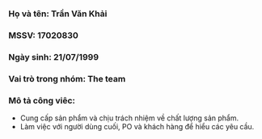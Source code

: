 ### Họ và tên: Trần Văn Khải 
### MSSV: 17020830
### Ngày sinh: 21/07/1999
### Vai trò trong nhóm: The team
### Mô tả công viêc:
* Cung cấp sản phẩm và chịu trách nhiệm về chất lượng sản phẩm.
* Làm việc với người dùng cuối, PO và khách hàng để hiểu các yêu cầu.
